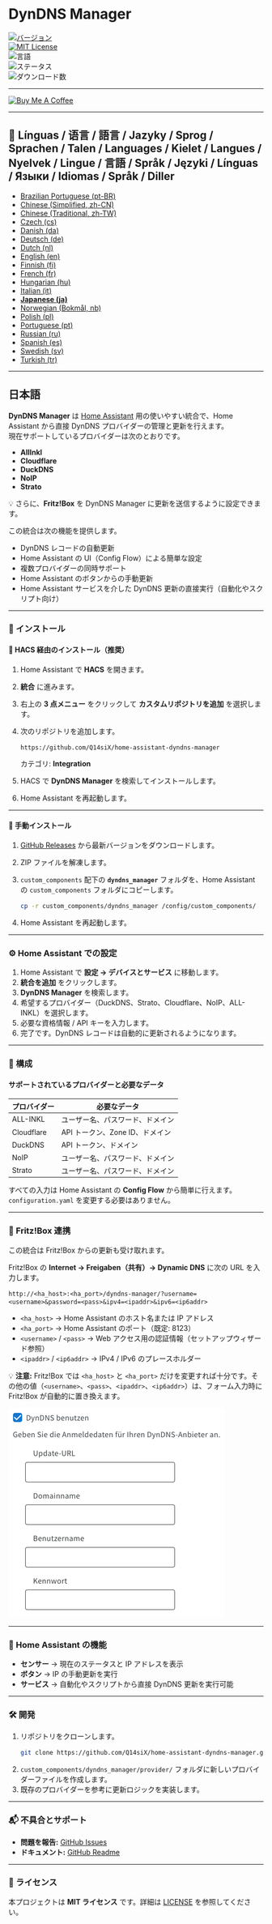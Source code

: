 # DynDNS Manager

[![バージョン](https://img.shields.io/github/v/release/Q14siX/home-assistant-dyndns-manager)](https://github.com/Q14siX/home-assistant-dyndns-manager/releases)  
[![MIT License](https://img.shields.io/badge/License-MIT-green.svg)](LICENSE)  
![言語](https://img.shields.io/badge/languages-20-blue.svg)  
![ステータス](https://img.shields.io/badge/status-stable-brightgreen.svg)  
![ダウンロード数](https://img.shields.io/github/downloads/Q14siX/home-assistant-dyndns-manager/total)

---

[![Buy Me A Coffee](https://img.buymeacoffee.com/button-api/?text=%E3%82%B9%E3%83%86%E3%83%95%E3%82%A1%E3%83%B3%E3%81%AB%E3%81%8A%E3%81%84%E3%81%97%E3%81%84%E3%82%B3%E3%83%BC%E3%83%92%E3%83%BC%E3%82%92%E3%81%8A%E3%81%94%E3%82%8B&emoji=☕&slug=q14six&button_colour=FFDD00&font_colour=000000&font_family=Lato&outline_colour=000000&coffee_colour=ffffff)](https://buymeacoffee.com/q14six)

---

## 📌 Línguas / 语言 / 語言 / Jazyky / Sprog / Sprachen / Talen / Languages / Kielet / Langues / Nyelvek / Lingue / 言語 / Språk / Języki / Línguas / Языки / Idiomas / Språk / Diller
- [Brazilian Portuguese (pt-BR)](https://github.com/Q14siX/home-assistant-dyndns-manager/blob/main/README/README_PT-BR.md#portugues-brasileiro)
- [Chinese (Simplified, zh-CN)](https://github.com/Q14siX/home-assistant-dyndns-manager/blob/main/README/README_ZH-CN.md#简体中文)
- [Chinese (Traditional, zh-TW)](https://github.com/Q14siX/home-assistant-dyndns-manager/blob/main/README/README_ZH-TW.md#繁體中文)
- [Czech (cs)](https://github.com/Q14siX/home-assistant-dyndns-manager/blob/main/README/README_CS.md#czech)
- [Danish (da)](https://github.com/Q14siX/home-assistant-dyndns-manager/blob/main/README/README_DA.md#dansk)
- [Deutsch (de)](https://github.com/Q14siX/home-assistant-dyndns-manager/blob/main/README/README_DE.md#deutsch)
- [Dutch (nl)](https://github.com/Q14siX/home-assistant-dyndns-manager/blob/main/README/README_NL.md#dutch)
- [English (en)](https://github.com/Q14siX/home-assistant-dyndns-manager/blob/main/README/README_EN.md#english)
- [Finnish (fi)](https://github.com/Q14siX/home-assistant-dyndns-manager/blob/main/README/README_FI.md#suomi)
- [French (fr)](https://github.com/Q14siX/home-assistant-dyndns-manager/blob/main/README/README_FR.md#français)
- [Hungarian (hu)](https://github.com/Q14siX/home-assistant-dyndns-manager/blob/main/README/README_HU.md#magyar)
- [Italian (it)](https://github.com/Q14siX/home-assistant-dyndns-manager/blob/main/README/README_IT.md#italiano)
- [**Japanese (ja)**](https://github.com/Q14siX/home-assistant-dyndns-manager/blob/main/README/README_JA.md#日本語)
- [Norwegian (Bokmål, nb)](https://github.com/Q14siX/home-assistant-dyndns-manager/blob/main/README/README_NB.md#norsk)
- [Polish (pl)](https://github.com/Q14siX/home-assistant-dyndns-manager/blob/main/README/README_PL.md#polski)
- [Portuguese (pt)](https://github.com/Q14siX/home-assistant-dyndns-manager/blob/main/README/README_PT.md#português)
- [Russian (ru)](https://github.com/Q14siX/home-assistant-dyndns-manager/blob/main/README/README_RU.md#Русский)
- [Spanish (es)](https://github.com/Q14siX/home-assistant-dyndns-manager/blob/main/README/README_ES.md#español)
- [Swedish (sv)](https://github.com/Q14siX/home-assistant-dyndns-manager/blob/main/README/README_SV.md#svenska)
- [Turkish (tr)](https://github.com/Q14siX/home-assistant-dyndns-manager/blob/main/README/README_TR.md#türkçe)

---

## 日本語

**DynDNS Manager** は [Home Assistant](https://www.home-assistant.io/) 用の使いやすい統合で、Home Assistant から直接 DynDNS プロバイダーの管理と更新を行えます。  
現在サポートしているプロバイダーは次のとおりです。

- **AllInkl**
- **Cloudflare**
- **DuckDNS**
- **NoIP**
- **Strato**

💡 さらに、**Fritz!Box** を DynDNS Manager に更新を送信するように設定できます。

この統合は次の機能を提供します。
- DynDNS レコードの自動更新
- Home Assistant の UI（Config Flow）による簡単な設定
- 複数プロバイダーの同時サポート
- Home Assistant のボタンからの手動更新
- Home Assistant サービスを介した DynDNS 更新の直接実行（自動化やスクリプト向け）

---

### 🚀 インストール

#### 🔹 HACS 経由のインストール（推奨）

1. Home Assistant で **HACS** を開きます。
2. **統合** に進みます。
3. 右上の **3 点メニュー** をクリックして **カスタムリポジトリを追加** を選択します。
4. 次のリポジトリを追加します。

   ```
   https://github.com/Q14siX/home-assistant-dyndns-manager
   ```

   カテゴリ: **Integration**

5. HACS で **DynDNS Manager** を検索してインストールします。
6. Home Assistant を再起動します。

---

#### 🔹 手動インストール

1. [GitHub Releases](https://github.com/Q14siX/home-assistant-dyndns-manager/releases) から最新バージョンをダウンロードします。
2. ZIP ファイルを解凍します。
3. `custom_components` 配下の **`dyndns_manager`** フォルダを、Home Assistant の `custom_components` フォルダにコピーします。

   ```bash
   cp -r custom_components/dyndns_manager /config/custom_components/
   ```

4. Home Assistant を再起動します。

---

### ⚙️ Home Assistant での設定

1. Home Assistant で **設定 → デバイスとサービス** に移動します。
2. **統合を追加** をクリックします。
3. **DynDNS Manager** を検索します。
4. 希望するプロバイダー（DuckDNS、Strato、Cloudflare、NoIP、ALL-INKL）を選択します。
5. 必要な資格情報 / API キーを入力します。
6. 完了です。DynDNS レコードは自動的に更新されるようになります。

---

### 📄 構成

#### サポートされているプロバイダーと必要なデータ

| プロバイダー | 必要なデータ |
|--------------|--------------|
| ALL-INKL     | ユーザー名、パスワード、ドメイン |
| Cloudflare   | API トークン、Zone ID、ドメイン |
| DuckDNS      | API トークン、ドメイン |
| NoIP         | ユーザー名、パスワード、ドメイン |
| Strato       | ユーザー名、パスワード、ドメイン |

すべての入力は Home Assistant の **Config Flow** から簡単に行えます。`configuration.yaml` を変更する必要はありません。

---

### 📡 Fritz!Box 連携

この統合は Fritz!Box からの更新も受け取れます。

Fritz!Box の **Internet → Freigaben（共有）→ Dynamic DNS** に次の URL を入力します。

```
http://<ha_host>:<ha_port>/dyndns-manager/?username=<username>&password=<pass>&ipv4=<ipaddr>&ipv6=<ip6addr>
```

- `<ha_host>` → Home Assistant のホスト名または IP アドレス
- `<ha_port>` → Home Assistant のポート（既定: 8123）
- `<username>` / `<pass>` → Web アクセス用の認証情報（セットアップウィザード参照）
- `<ipaddr>` / `<ip6addr>` → IPv4 / IPv6 のプレースホルダー

💡 **注意:** Fritz!Box では `<ha_host>` と `<ha_port>` だけを変更すれば十分です。その他の値（`<username>`、`<pass>`、`<ipaddr>`、`<ip6addr>`）は、フォーム入力時に Fritz!Box が自動的に置き換えます。

![FRITZ!BOX 入力フォーム](https://raw.githubusercontent.com/Q14siX/home-assistant-dyndns-manager/master/images/FRITZ!Box.png)

---

### 🔘 Home Assistant の機能

- **センサー** → 現在のステータスと IP アドレスを表示
- **ボタン** → IP の手動更新を実行
- **サービス** → 自動化やスクリプトから直接 DynDNS 更新を実行可能

---

### 🛠 開発

1. リポジトリをクローンします。
   ```bash
   git clone https://github.com/Q14siX/home-assistant-dyndns-manager.git
   ```
2. `custom_components/dyndns_manager/provider/` フォルダに新しいプロバイダーファイルを作成します。
3. 既存のプロバイダーを参考に更新ロジックを実装します。

---

### 📬 不具合とサポート

- **問題を報告:** [GitHub Issues](https://github.com/Q14siX/home-assistant-dyndns-manager/issues)  
- **ドキュメント:** [GitHub Readme](https://github.com/Q14siX/home-assistant-dyndns-manager)

---

### 📜 ライセンス

本プロジェクトは **MIT ライセンス** です。詳細は [LICENSE](https://github.com/Q14siX/home-assistant-dyndns-manager/blob/main/LICENSE) を参照してください。
